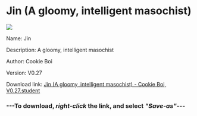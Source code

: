 # Jin (A gloomy, intelligent masochist)

<img src = "https://raw.githubusercontent.com/Arbiter1223/Koukou-Gurashi-Custom-Students/master/Students/Files/Jin%20(A%20gloomy%2C%20intelligent%20masochist).png">

Name: Jin

Description: A gloomy, intelligent masochist

Author: Cookie Boi

Version: V0.27

Download link: <a href="https://raw.githubusercontent.com/Arbiter1223/Koukou-Gurashi-Custom-Students/master/Students/Files/Jin%20(A%20gloomy%2C%20intelligent%20masochist)%20-%20Cookie%20Boi%2C%20V0.27.student">Jin (A gloomy, intelligent masochist) - Cookie Boi, V0.27.student</a>

### ---**To download, _right-click_ the link, and select _"Save-as"_**---

